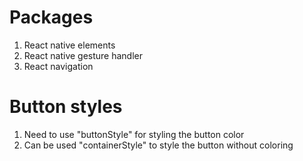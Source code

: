 # Packages

1. React native elements
2. React native gesture handler
3. React navigation

# Button styles

1. Need to use "buttonStyle" for styling the button color
2. Can be used "containerStyle" to style the button without coloring
